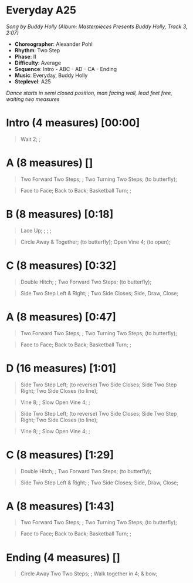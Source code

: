 # Everyday A25
*Song by Buddy Holly (Album: Masterpieces Presents Buddy Holly, Track 3, 2:07)*
 
* **Choreographer**: Alexander Pohl
* **Rhythm**: Two Step
* **Phase**: II
* **Difficulty**: Average
* **Sequence**: Intro - ABC - AD - CA - Ending
* **Music**: Everyday, Buddy Holly
* **Steplevel**: A25
 
*Dance starts in semi closed position, man facing wall, lead feet free, waiting two measures*
 
# Intro (4 measures) [00:00]

> Wait 2; ;

# A (8 measures) []

> Two Forward Two Steps; ; Two Turning Two Steps; (to butterfly);

> Face to Face; Back to Back; Basketball Turn; ;

# B (8 measures) [0:18]

> Lace Up; ; ; ; 

> Circle Away & Together; (to butterfly); Open Vine 4; (to open);

# C (8 measures) [0:32]

> Double Hitch; ; Two Forward Two Steps; (to butterfly);

> Side Two Step Left & Right; ; Two Side Closes; Side, Draw, Close;

# A (8 measures) [0:47]

> Two Forward Two Steps; ; Two Turning Two Steps; (to butterfly);

> Face to Face; Back to Back; Basketball Turn; ;

# D (16 measures) [1:01]

> Side Two Step Left; (to reverse) Two Side Closes; Side Two Step Right; Two Side Closes (to line);

> Vine 8; ; Slow Open Vine 4; ;

> Side Two Step Left; (to reverse) Two Side Closes; Side Two Step Right; Two Side Closes (to line);

> Vine 8; ; Slow Open Vine 4; ;

# C (8 measures) [1:29]

> Double Hitch; ; Two Forward Two Steps; (to butterfly);

> Side Two Step Left & Right; ; Two Side Closes; Side, Draw, Close;

# A (8 measures) [1:43]

> Two Forward Two Steps; ; Two Turning Two Steps; (to butterfly);

> Face to Face; Back to Back; Basketball Turn; ;

# Ending (4 measures) []

> Circle Away Two Two Steps; ; Walk together in 4; & bow;